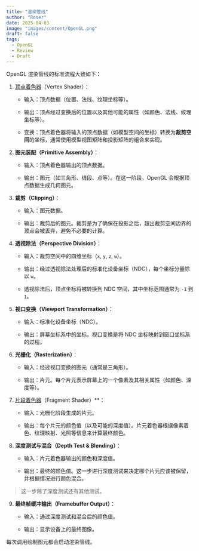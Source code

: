 ```yaml
---
title: "渲染管线"
author: "Roser"
date: 2025-04-03
image: "images/content/OpenGL.png"
draft: false
tags:
  - OpenGL
  - Review
  - Draft
---
```

OpenGL 渲染管线的标准流程大致如下：

1. [顶点着色器](Shader/顶点着色器.md)（Vertex Shader）：
    
    - 输入：顶点数据（位置、法线、纹理坐标等）。
        
    - 输出：顶点经过变换后的位置以及其他可能的属性（如颜色、法线、纹理坐标等）。
        
    - 变换：顶点着色器将输入的顶点数据（如模型空间的坐标）转换为**裁剪空间**的坐标，通常使用模型视图矩阵和投影矩阵的组合来实现。
        
2. **图元装配（Primitive Assembly）**：
    
    - 输入：顶点着色器输出的顶点数据。
        
    - 输出：图元（如三角形、线段、点等）。在这一阶段，OpenGL 会根据顶点数据生成几何图元。
        
3. **裁剪（Clipping）**：
    
    - 输入：图元数据。
        
    - 输出：裁剪后的图元。裁剪是为了确保在投影之后，超出裁剪空间边界的顶点会被丢弃，避免不必要的计算。
        
4. **透视除法（Perspective Division）**：
    
    - 输入：裁剪空间中的四维坐标（`x`, `y`, `z`, `w`）。
        
    - 输出：经过透视除法处理后的标准化设备坐标（NDC），每个坐标分量除以 `w`。
        
    - 透视除法后，顶点坐标将被转换到 NDC 空间，其中坐标范围通常为 `-1` 到 `1`。
        
5. **视口变换（Viewport Transformation）**：
    
    - 输入：标准化设备坐标（NDC）。
        
    - 输出：屏幕坐标系中的坐标。视口变换是将 NDC 坐标映射到窗口坐标系的过程。
        
6. **光栅化（Rasterization）**：
    
    - 输入：经过视口变换的图元（通常是三角形）。
        
    - 输出：片元。每个片元表示屏幕上的一个像素及其相关属性（如颜色、深度等）。
        
7. [片段着色器](Shader/片段着色器.md)（Fragment Shader）**：
    
    - 输入：光栅化阶段生成的片元。
        
    - 输出：每个片元的颜色值（以及可能的深度值）。片元着色器根据像素着色、纹理映射、光照等信息来计算最终颜色。
        
8. **深度测试与混合（Depth Test & Blending）**：
    
    - 输入：片元着色器输出的颜色和深度值。
        
    - 输出：最终的颜色值。这一步进行深度测试来决定哪个片元应该被保留，并根据情况进行颜色混合。

> 这一步除了深度测试还有其他测试。

9. **最终帧缓冲输出（Framebuffer Output）**：
    
    - 输入：通过深度测试和混合后的颜色值。
        
    - 输出：显示设备上的最终图像。

每次调用绘制图元都会启动渲染管线。